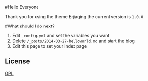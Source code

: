 #Hello Everyone

Thank you for using the theme Erjiaqing the current version is `1.0.0`

#What should I do next?

1. Edit `_config.yml` and set the variables you want
2. Delete `/_posts/2014-03-27-helloworld.md` and start the blog
3. Edit this page to set your index page

## License

[GPL](http://www.gnu.org/licenses/gpl-3.0.txt)
